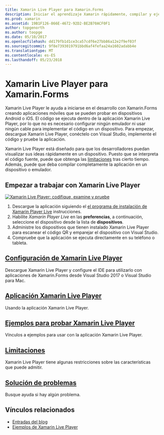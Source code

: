 ```yaml
---
title: Xamarin Live Player para Xamarin.Forms
description: Iniciar el aprendizaje Xamarin rápidamente, compilar y ejecutar aplicaciones en dispositivos Android o iOS.
ms.prod: xamarin
ms.assetid: 19B1F126-866E-4672-92D2-BE2B70ACF0F1
author: topgenorth
ms.author: toopge
ms.date: 05/10/2017
ms.openlocfilehash: dd179fb1d1ce3ca57cdf6e27bb86a12e2f9ef03f
ms.sourcegitcommit: 9f8e7393019791bbd6af4fefaa24a1602adabb4e
ms.translationtype: MT
ms.contentlocale: es-ES
ms.lasthandoff: 05/23/2018
---
```

# <a name="xamarin-live-player-for-xamarinforms"></a>Xamarin Live Player para Xamarin.Forms

Xamarin Live Player le ayuda a iniciarse en el desarrollo con Xamarin.Forms creando aplicaciones móviles que se pueden probar en dispositivos Android o iOS. El código se ejecuta dentro de la aplicación Xamarin Live Player, por lo que no es necesario configurar ningún emulador ni usar ningún cable para implementar el código en un dispositivo. Para empezar, descargue Xamarin Live Player, conéctelo con Visual Studio, implemente el código y pruebe la aplicación. 

Xamarin Live Player está diseñado para que los desarrolladores puedan visualizar sus ideas rápidamente en un dispositivo. Puesto que se interpreta el código fuente, puede que obtenga las [limitaciones](limitations.md) tras cierto tiempo. Además, puede que deba compilar completamente la aplicación en un dispositivo o emulador.

## <a name="get-started-with-xamarin-live-player"></a>Empezar a trabajar con Xamarin Live Player

[![Xamarin Live Player: codifique, examine y pruebe](images/xamarin-live.png)](images/xamarin-live-sml.png#lightbox)

1. Descargue la aplicación siguiendo el [el programa de instalación de Xamarin Player Live](install.md) instrucciones.
2. Habilite *Xamarin Player Live* en las **preferencias**, a continuación, seleccione el dispositivo desde la lista de **dispositivos**.
2. Administre los dispositivos que tienen instalado Xamarin Live Player para escanear el código QR y emparejar el dispositivo con Visual Studio.
3. Compruebe que la aplicación se ejecuta directamente en su teléfono o tableta.

## <a name="xamarin-live-player-setupinstallmd"></a>[Configuración de Xamarin Live Player](install.md)

Descargue Xamarin Live Player y configure el IDE para utilizarlo con aplicaciones de Xamarin.Forms desde Visual Studio 2017 o Visual Studio para Mac. 

## <a name="xamarin-live-player-appplayermd"></a>[Aplicación Xamarin Live Player](player.md)

Usando la aplicación Xamarin Live Player.

## <a name="samples-to-try-with-xamarin-live-playersamplesmd"></a>[Ejemplos para probar Xamarin Live Player](samples.md)

Vínculos a ejemplos para usar con la aplicación Xamarin Live Player.

## <a name="limitationslimitationsmd"></a>[Limitaciones](limitations.md)

Xamarin Live Player tiene algunas restricciones sobre las características que puede admitir.

## <a name="troubleshootingtroubleshootingmd"></a>[Solución de problemas](troubleshooting.md)

Busque ayuda si hay algún problema.


## <a name="related-links"></a>Vínculos relacionados

- [Entradas del blog](https://blog.xamarin.com/live-player/)
- [Ejemplos de Xamarin Live Player](https://developer.xamarin.com/samples/xamarin-live-player/all/)
